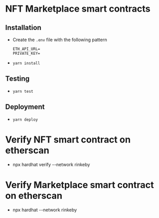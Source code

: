 # NFT Marketplace smart contracts

## Installation

- Create the `.env` file with the following pattern
  ```
  ETH_API_URL=
  PRIVATE_KEY=
  ```
- `yarn install`

## Testing

- `yarn test`

## Deployment

- `yarn deploy`

# Verify NFT smart contract on etherscan

- npx hardhat verify --network rinkeby <NFT contract address>

# Verify Marketplace smart contract on etherscan

- npx hardhat --network rinkeby <marketplace contract address> <NFT contract address>
